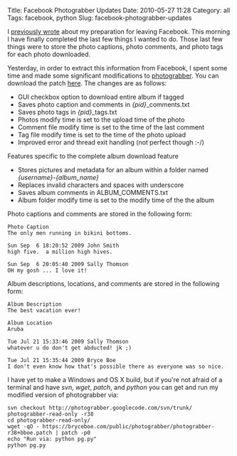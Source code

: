 Title: Facebook Photograbber Updates
Date: 2010-05-27 11:28
Category: all
Tags: facebook, python
Slug: facebook-photograbber-updates

I [previously wrote][] about my preparation for leaving Facebook. This morning
I have finally completed the last few things I wanted to do. Those last few
things were to store the photo captions, photo comments, and photo tags for
each photo downloaded.

Yesterday, in order to extract this information from Facebook, I spent some
time and made some significant modifications to [photograbber][]. You can
download the patch [here][]. The changes are as follows:

-   GUI checkbox option to download entire album if tagged
-   Saves photo caption and comments in *{pid}*\_comments.txt
-   Saves photo tags in *{pid}*\_tags.txt
-   Photos modify time is set to the upload time of the photo
-   Comment file modify time is set to the time of the last comment
-   Tag file modify time is set to the time of the photo upload
-   Improved error and thread exit handling (not perfect though :-/)

Features specific to the complete album download feature

-   Stores pictures and metadata for an album within a folder named
    *{username}*-*{album\_name}*
-   Replaces invalid characters and spaces with underscore
-   Saves album comments in ALBUM\_COMMENTS.txt
-   Album folder modify time is set to the modify time of the the album

Photo captions and comments are stored in the following form:

    Photo Caption
    The only men running in bikini bottoms.

    Sun Sep  6 18:20:52 2009 John Smith
    high five.  a million high hives.

    Sun Sep  6 20:05:40 2009 Sally Thomson
    OH my gosh ... I love it!

Album descriptions, locations, and comments are stored in the following form:

    Album Description
    The best vacation ever!

    Album Location
    Aruba

    Tue Jul 21 15:33:46 2009 Sally Thomson
    whatever u do don't get abducted! jk ;)

    Tue Jul 21 15:35:44 2009 Bryce Boe
    I don't even know how that's possible there as everyone was so nice.

I have yet to make a Windows and OS X build, but if you're not afraid of a
terminal and have *svn*, *wget*, *patch*, and *python* you can get and run my
modified version of photograbber via:

    svn checkout http://photograbber.googlecode.com/svn/trunk/ photograbber-read-only -r38
    cd photograbber-read-only/
    wget -qO - https://bryceboe.com/public/photograbber/photograbber-r38+bboe.patch | patch -p0
    echo "Run via: python pg.py"
    python pg.py

  [previously wrote]: /2010/05/13/bye-bye-facebook-a-guide-to-leaving-facebook/
  [photograbber]: http://code.google.com/p/photograbber/
  [here]: /public/photograbber/photograbber-r38+bboe.patch
